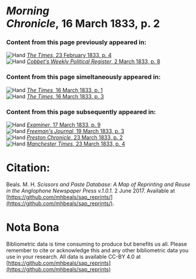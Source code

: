 # *Morning Chronicle*, 16 March 1833, p. 2  
  
### Content from this page previously appeared in:  
![Hand](http://scissorsandpaste.net/wp-content/uploads/2017/06/smallhandpointer.png) [*The Times*, 23 February 1833, p. 4](https://mhbeals.github.io/sap_html/The-Times/The-Times-23-February-1833-p-4)  
![Hand](http://scissorsandpaste.net/wp-content/uploads/2017/06/smallhandpointer.png) [*Cobbet's Weekly Political Register*, 2 March 1833, p. 8](https://mhbeals.github.io/sap_html/Cobbet's-Weekly-Political-Register/Cobbet's-Weekly-Political-Register-2-March-1833-p-8)  
  
### Content from this page simeltaneously appeared in:  
![Hand](http://scissorsandpaste.net/wp-content/uploads/2017/06/smallhandpointer.png) [*The Times*, 16 March 1833, p. 1](https://mhbeals.github.io/sap_html/The-Times/The-Times-16-March-1833-p-1)  
![Hand](http://scissorsandpaste.net/wp-content/uploads/2017/06/smallhandpointer.png) [*The Times*, 16 March 1833, p. 3](https://mhbeals.github.io/sap_html/The-Times/The-Times-16-March-1833-p-3)  
  
### Content from this page subsequently appeared in:  
![Hand](http://scissorsandpaste.net/wp-content/uploads/2017/06/smallhandpointer.png) [*Examiner*, 17 March 1833, p. 9](https://mhbeals.github.io/sap_html/Examiner/Examiner-17-March-1833-p-9)  
![Hand](http://scissorsandpaste.net/wp-content/uploads/2017/06/smallhandpointer.png) [*Freeman's Journal*, 19 March 1833, p. 3](https://mhbeals.github.io/sap_html/Freeman's-Journal/Freeman's-Journal-19-March-1833-p-3)  
![Hand](http://scissorsandpaste.net/wp-content/uploads/2017/06/smallhandpointer.png) [*Preston Chronicle*, 23 March 1833, p. 2](https://mhbeals.github.io/sap_html/Preston-Chronicle/Preston-Chronicle-23-March-1833-p-2)  
![Hand](http://scissorsandpaste.net/wp-content/uploads/2017/06/smallhandpointer.png) [*Manchester Times*, 23 March 1833, p. 4](https://mhbeals.github.io/sap_html/Manchester-Times/Manchester-Times-23-March-1833-p-4)  


# Citation: 

Beals. M. H. *Scissors and Paste Database: A Map of Reprinting and Reuse in the Anglophone Newspaper Press v.1.0.1.* 2 June 2017. Available at [https://github.com/mhbeals/sap_reprints/](https://github.com/mhbeals/sap_reprints/). 

# Nota Bona

Bibliometric data is time consuming to produce but benefits us all. Please remember to cite or acknowledge this and any other bibliometric data you use in your research. All data is available CC-BY 4.0 at [https://github.com/mhbeals/sap_reprints](https://github.com/mhbeals/sap_reprints)